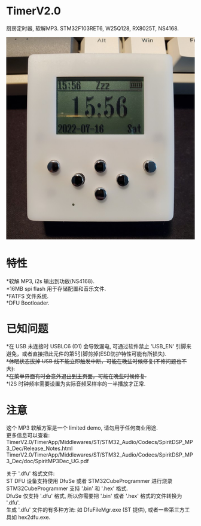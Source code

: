 # TimerV2.0
厨房定时器, 软解MP3. STM32F103RET6, W25Q128, RX8025T, NS4168.  

![image](./Doc/004.jpg)


# 特性
*软解 MP3, i2s 输出到功放(NS4168).  
*16MB spi flash 用于存储配置和音乐文件.  
*FATFS 文件系统.  
*DFU Bootloader.  


# 已知问题  
*在 USB 未连接时 USBLC6 (D1) 会导致漏电, 可通过软件禁止 'USB_EN' 引脚来避免，或者直接把此元件的第5引脚剪掉(ESD防护特性可能有所损失).  
~~*休眠状态拔掉 USB 线不能立即触发中断，可能在晚些时候修复(不修问题也不大).~~  
~~*在菜单界面有时会意外退出到主页面，可能在晚些时候修复.~~  
*I2S 时钟频率需要设置为实际音频采样率的一半播放才正常.  


# 注意  
这个 MP3 软解方案是一个 limited demo, 请勿用于任何商业用途.  
更多信息可以查看:  
TimerV2.0/TimerApp/Middlewares/ST/STM32_Audio/Codecs/SpiritDSP_MP3_Dec/Release_Notes.html  
TimerV2.0/TimerApp/Middlewares/ST/STM32_Audio/Codecs/SpiritDSP_MP3_Dec/doc/SpiritMP3Dec_UG.pdf  

关于 '.dfu' 格式文件:  
ST DFU 设备支持使用 DfuSe 或者 STM32CubeProgrammer 进行烧录  
STM32CubeProgrammer 支持 '.bin' 和 '.hex' 格式.  
DfuSe 仅支持 '.dfu' 格式, 所以你需要把 '.bin' 或者 '.hex' 格式的文件转换为 '.dfu'.  
生成 '.dfu' 文件的有多种方法: 如 DfuFileMgr.exe (ST 提供), 或者一些第三方工具如 hex2dfu.exe.  